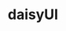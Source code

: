 ---
blog: https://daisyui.com/blog/rss.xml
git: https://github.com/saadeghi/daisyui
logohandle: daisyui
sort: daisyui
title: daisyUI
website: https://daisyui.com/
---